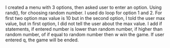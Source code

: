 I created a menu with 3 options, then asked user to enter an option. 
Using rand(), for choosing random number. I used do loop for option 1 and 2. For first two option max value is 10 but in the second option, I told the user max value, but in first option, I did not tell
the user about the max value. I add if statements, if entered number is lower than random number, if higher than random number, of if equal to random number then w
win the game. 
If user entered q, the game will be ended. 

